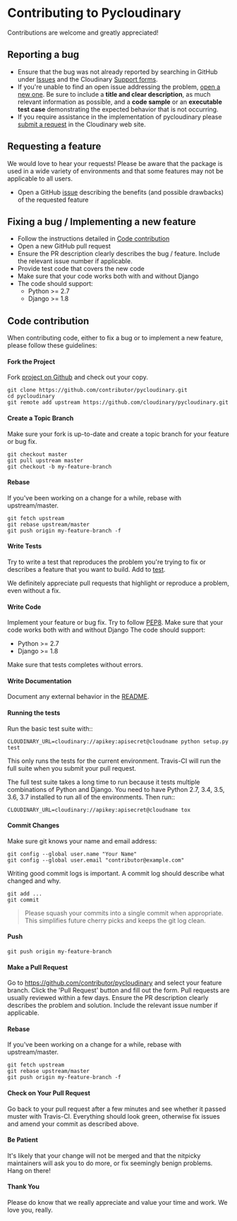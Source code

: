 # Contributing to Pycloudinary

Contributions are welcome and greatly appreciated!

## Reporting a bug

- Ensure that the bug was not already reported by searching in GitHub under [Issues](https://github.com/cloudinary/pycloudinary) and the Cloudinary [Support forms](https://support.cloudinary.com).
- If you're unable to find an open issue addressing the problem, [open a new one](https://github.com/cloudinary/pycloudinary/issues/new).
  Be sure to include a **title and clear description**, as much relevant information as possible, and a **code sample** or an **executable test case** demonstrating the expected behavior that is not occurring.
- If you require assistance in the implementation of pycloudinary please [submit a request](https://support.cloudinary.com/hc/en-us/requests/new) in the Cloudinary web site.

## Requesting a feature

We would love to hear your requests!
Please be aware that the package is used in a wide variety of environments and that some features may not be applicable to all users.

- Open a GitHub [issue](https://github.com/cloudinary/pycloudinary) describing the benefits (and possible drawbacks) of the requested feature

## Fixing a bug / Implementing a new feature

- Follow the instructions detailed in [Code contribution](#code-contribution)
- Open a new GitHub pull request
- Ensure the PR description clearly describes the bug / feature. Include the relevant issue number if applicable.
- Provide test code that covers the new code
- Make sure that your code works both with and without Django
- The code should support:
  - Python >= 2.7
  - Django >= 1.8

## Code contribution

When contributing code, either to fix a bug or to implement a new feature, please follow these guidelines:

#### Fork the Project

Fork [project on Github](https://github.com/cloudinary/pycloudinary) and check out your copy.

```
git clone https://github.com/contributor/pycloudinary.git
cd pycloudinary
git remote add upstream https://github.com/cloudinary/pycloudinary.git
```

#### Create a Topic Branch

Make sure your fork is up-to-date and create a topic branch for your feature or bug fix.

```
git checkout master
git pull upstream master
git checkout -b my-feature-branch
```
#### Rebase

If you've been working on a change for a while, rebase with upstream/master.

```
git fetch upstream
git rebase upstream/master
git push origin my-feature-branch -f
```


#### Write Tests

Try to write a test that reproduces the problem you're trying to fix or describes a feature that you want to build. Add to [test](test).

We definitely appreciate pull requests that highlight or reproduce a problem, even without a fix.

#### Write Code

Implement your feature or bug fix.
Try to follow [PEP8](https://pep8.org/).
Make sure that your code works both with and without Django
The code should support:

  - Python >= 2.7
  - Django >= 1.8

Make sure that tests completes without errors.

#### Write Documentation

Document any external behavior in the [README](README.md).

#### Running the tests

Run the basic test suite with::

    CLOUDINARY_URL=cloudinary://apikey:apisecret@cloudname python setup.py test

This only runs the tests for the current environment.
Travis-CI will run the full suite when you submit your pull request.

The full test suite takes a long time to run because it tests multiple combinations of Python and Django.
You need to have Python 2.7, 3.4, 3.5, 3.6, 3.7 installed to run all of the environments. Then run::

    CLOUDINARY_URL=cloudinary://apikey:apisecret@cloudname tox

#### Commit Changes

Make sure git knows your name and email address:

```
git config --global user.name "Your Name"
git config --global user.email "contributor@example.com"
```

Writing good commit logs is important. A commit log should describe what changed and why.

```
git add ...
git commit
```


> Please squash your commits into a single commit when appropriate. This simplifies future cherry picks and keeps the git log clean.

#### Push

```
git push origin my-feature-branch
```

#### Make a Pull Request

Go to https://github.com/contributor/pycloudinary and select your feature branch. Click the 'Pull Request' button and fill out the form. Pull requests are usually reviewed within a few days.
Ensure the PR description clearly describes the problem and solution. Include the relevant issue number if applicable.

#### Rebase

If you've been working on a change for a while, rebase with upstream/master.

```
git fetch upstream
git rebase upstream/master
git push origin my-feature-branch -f
```

#### Check on Your Pull Request

Go back to your pull request after a few minutes and see whether it passed muster with Travis-CI. Everything should look green, otherwise fix issues and amend your commit as described above.

#### Be Patient

It's likely that your change will not be merged and that the nitpicky maintainers will ask you to do more, or fix seemingly benign problems. Hang on there!

#### Thank You

Please do know that we really appreciate and value your time and work. We love you, really.
